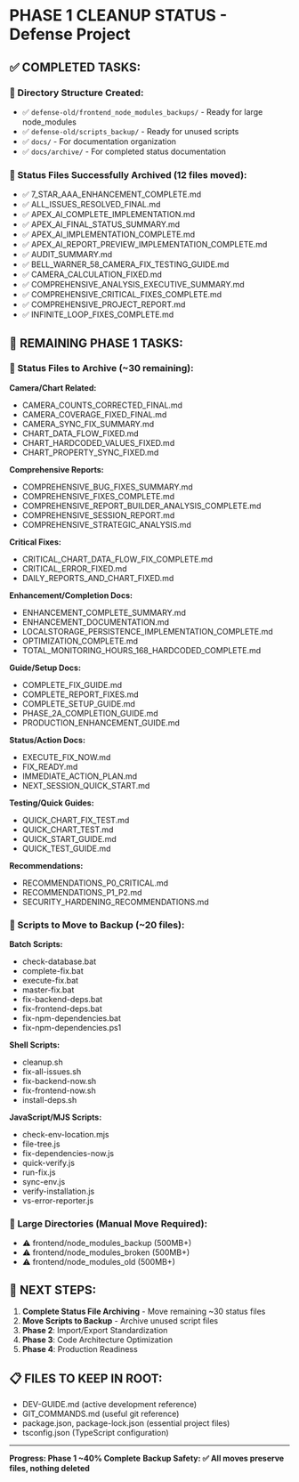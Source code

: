 # PHASE 1 CLEANUP STATUS - Defense Project

## ✅ COMPLETED TASKS:

### 📁 Directory Structure Created:
- ✅ `defense-old/frontend_node_modules_backups/` - Ready for large node_modules
- ✅ `defense-old/scripts_backup/` - Ready for unused scripts
- ✅ `docs/` - For documentation organization
- ✅ `docs/archive/` - For completed status documentation

### 📄 Status Files Successfully Archived (12 files moved):
- ✅ 7_STAR_AAA_ENHANCEMENT_COMPLETE.md
- ✅ ALL_ISSUES_RESOLVED_FINAL.md
- ✅ APEX_AI_COMPLETE_IMPLEMENTATION.md
- ✅ APEX_AI_FINAL_STATUS_SUMMARY.md
- ✅ APEX_AI_IMPLEMENTATION_COMPLETE.md
- ✅ APEX_AI_REPORT_PREVIEW_IMPLEMENTATION_COMPLETE.md
- ✅ AUDIT_SUMMARY.md
- ✅ BELL_WARNER_58_CAMERA_FIX_TESTING_GUIDE.md
- ✅ CAMERA_CALCULATION_FIXED.md
- ✅ COMPREHENSIVE_ANALYSIS_EXECUTIVE_SUMMARY.md
- ✅ COMPREHENSIVE_CRITICAL_FIXES_COMPLETE.md
- ✅ COMPREHENSIVE_PROJECT_REPORT.md
- ✅ INFINITE_LOOP_FIXES_COMPLETE.md

## 🔄 REMAINING PHASE 1 TASKS:

### 📄 Status Files to Archive (~30 remaining):
**Camera/Chart Related:**
- CAMERA_COUNTS_CORRECTED_FINAL.md
- CAMERA_COVERAGE_FIXED_FINAL.md
- CAMERA_SYNC_FIX_SUMMARY.md
- CHART_DATA_FLOW_FIXED.md
- CHART_HARDCODED_VALUES_FIXED.md
- CHART_PROPERTY_SYNC_FIXED.md

**Comprehensive Reports:**
- COMPREHENSIVE_BUG_FIXES_SUMMARY.md
- COMPREHENSIVE_FIXES_COMPLETE.md
- COMPREHENSIVE_REPORT_BUILDER_ANALYSIS_COMPLETE.md
- COMPREHENSIVE_SESSION_REPORT.md
- COMPREHENSIVE_STRATEGIC_ANALYSIS.md

**Critical Fixes:**
- CRITICAL_CHART_DATA_FLOW_FIX_COMPLETE.md
- CRITICAL_ERROR_FIXED.md
- DAILY_REPORTS_AND_CHART_FIXED.md

**Enhancement/Completion Docs:**
- ENHANCEMENT_COMPLETE_SUMMARY.md
- ENHANCEMENT_DOCUMENTATION.md
- LOCALSTORAGE_PERSISTENCE_IMPLEMENTATION_COMPLETE.md
- OPTIMIZATION_COMPLETE.md
- TOTAL_MONITORING_HOURS_168_HARDCODED_COMPLETE.md

**Guide/Setup Docs:**
- COMPLETE_FIX_GUIDE.md
- COMPLETE_REPORT_FIXES.md
- COMPLETE_SETUP_GUIDE.md
- PHASE_2A_COMPLETION_GUIDE.md
- PRODUCTION_ENHANCEMENT_GUIDE.md

**Status/Action Docs:**
- EXECUTE_FIX_NOW.md
- FIX_READY.md
- IMMEDIATE_ACTION_PLAN.md
- NEXT_SESSION_QUICK_START.md

**Testing/Quick Guides:**
- QUICK_CHART_FIX_TEST.md
- QUICK_CHART_TEST.md
- QUICK_START_GUIDE.md
- QUICK_TEST_GUIDE.md

**Recommendations:**
- RECOMMENDATIONS_P0_CRITICAL.md
- RECOMMENDATIONS_P1_P2.md
- SECURITY_HARDENING_RECOMMENDATIONS.md

### 🔧 Scripts to Move to Backup (~20 files):
**Batch Scripts:**
- check-database.bat
- complete-fix.bat
- execute-fix.bat
- master-fix.bat
- fix-backend-deps.bat
- fix-frontend-deps.bat
- fix-npm-dependencies.bat
- fix-npm-dependencies.ps1

**Shell Scripts:**
- cleanup.sh
- fix-all-issues.sh
- fix-backend-now.sh
- fix-frontend-now.sh
- install-deps.sh

**JavaScript/MJS Scripts:**
- check-env-location.mjs
- file-tree.js
- fix-dependencies-now.js
- quick-verify.js
- run-fix.js
- sync-env.js
- verify-installation.js
- vs-error-reporter.js

### 📁 Large Directories (Manual Move Required):
- ⚠️ frontend/node_modules_backup (500MB+)
- ⚠️ frontend/node_modules_broken (500MB+)
- ⚠️ frontend/node_modules_old (500MB+)

## 🎯 NEXT STEPS:
1. **Complete Status File Archiving** - Move remaining ~30 status files
2. **Move Scripts to Backup** - Archive unused script files
3. **Phase 2**: Import/Export Standardization
4. **Phase 3**: Code Architecture Optimization
5. **Phase 4**: Production Readiness

## 📋 FILES TO KEEP IN ROOT:
- DEV-GUIDE.md (active development reference)
- GIT_COMMANDS.md (useful git reference)
- package.json, package-lock.json (essential project files)
- tsconfig.json (TypeScript configuration)

---
**Progress: Phase 1 ~40% Complete**
**Backup Safety: ✅ All moves preserve files, nothing deleted**
